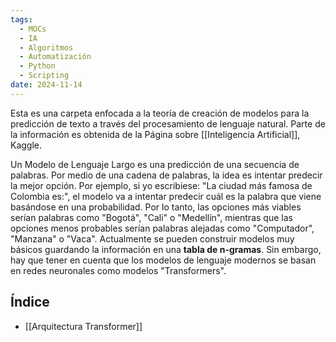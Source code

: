 ```yaml
---
tags:
  - MOCs
  - IA
  - Algoritmos
  - Automatización
  - Python
  - Scripting
date: 2024-11-14
---
```

Esta es una carpeta enfocada a la teoría de creación de modelos para la predicción de texto a través del procesamiento de lenguaje natural. Parte de la información es obtenida de la Página sobre [[Inteligencia Artificial]], Kaggle.

Un Modelo de Lenguaje Largo es una predicción de una secuencia de palabras. Por medio de una cadena de palabras, la idea es intentar predecir la mejor opción. Por ejemplo, si yo escribiese: "La ciudad más famosa de Colombia es:", el modelo va a intentar predecir cuál es la palabra que viene basándose en una probabilidad. Por lo tanto, las opciones más viables serían palabras como "Bogotá", "Cali" o "Medellín", mientras que las opciones menos probables serían palabras alejadas como "Computador", "Manzana" o "Vaca". Actualmente se pueden construir modelos muy básicos guardando la información en una **tabla de n-gramas**. Sin embargo, hay que tener en cuenta que los modelos de lenguaje modernos se basan en redes neuronales como modelos "Transformers".

## Índice
- [[Arquitectura Transformer]]